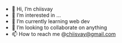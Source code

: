 - 👋 Hi, I’m chiisvay
- 👀 I’m interested in ...
- 🌱 I’m currently learning web dev
- 💞️ I’m looking to collaborate on anything
- 📫 How to reach me @chiisvay@gmail.com

<!---
chiisvay/chiisvay is a ✨ special ✨ repository because its `README.md` (this file) appears on your GitHub profile.
You can click the Preview link to take a look at your changes.
--->
